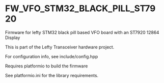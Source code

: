 # FW_VFO_STM32_BLACK_PILL_ST7920
Firmware for lefty STM32 black pill based VFO board with an ST7920 12864 Display

This is part of the Lefty Transceiver hardware project.

For configuration info, see include/config.hpp

Requires platformio to build the firmware

See platformio.ini for the library requirements.
